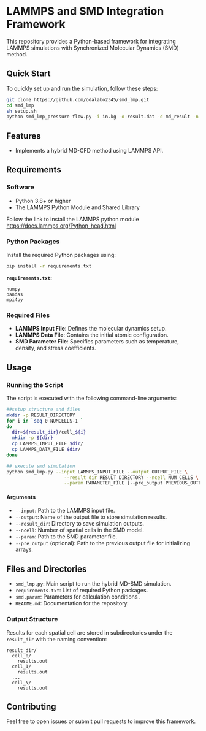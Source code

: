 # LAMMPS and SMD Integration Framework

This repository provides a Python-based framework for integrating LAMMPS simulations with Synchronized Molecular Dynamics (SMD) method. 

## Quick Start

To quickly set up and run the simulation, follow these steps:

```bash
git clone https://github.com/odalabo2345/smd_lmp.git
cd smd_lmp
sh setup.sh
python smd_lmp_pressure-flow.py -i in.kg -o result.dat -d md_result -n 16 -p smd.param
```

## Features
- Implements a hybrid MD-CFD method using LAMMPS API.
  
## Requirements
### Software
- Python 3.8+ or higher
- The LAMMPS Python Module and Shared Library

Follow the link to install the LAMMPS python module
https://docs.lammps.org/Python_head.html

### Python Packages
Install the required Python packages using:

```bash
pip install -r requirements.txt
```

**`requirements.txt`:**
```
numpy
pandas
mpi4py
```

### Required Files
- **LAMMPS Input File**: Defines the molecular dynamics setup.
- **LAMMPS Data File**: Contains the initial atomic configuration.
- **SMD Parameter File**: Specifies parameters such as temperature, density, and stress coefficients.

## Usage
### Running the Script
The script is executed with the following command-line arguments:

```bash
##setup structure and files
mkdir -p RESULT_DIRECTORY
for i in `seq 0 NUMCELLS-1 `
do
  dir=${result_dir}/cell_${i}
  mkdir -p ${dir}
  cp LAMMPS_INPUT_FILE $dir/
  cp LAMMPS_DATA_FILE $dir/
done

## execute smd simulation
python smd_lmp.py --input LAMMPS_INPUT_FILE --output OUTPUT_FILE \
                     --result_dir RESULT_DIRECTORY --ncell NUM_CELLS \
                     --param PARAMETER_FILE [--pre_output PREVIOUS_OUTPUT]
```

#### Arguments
- `--input`: Path to the LAMMPS input file.
- `--output`: Name of the output file to store simulation results.
- `--result_dir`: Directory to save simulation outputs.
- `--ncell`: Number of spatial cells in the SMD model.
- `--param`: Path to the SMD parameter file.
- `--pre_output` (optional): Path to the previous output file for initializing arrays.


## Files and Directories
- `smd_lmp.py`: Main script to run the hybrid MD-SMD simulation.
- `requirements.txt`: List of required Python packages.
- `smd.param`: Parameters for calculation conditions .
- `README.md`: Documentation for the repository.

### Output Structure
Results for each spatial cell are stored in subdirectories under the `result_dir` with the naming convention:
```
result_dir/
  cell_0/
    results.out
  cell_1/
    results.out
  ...
  cell_N/
    results.out
```

## Contributing
Feel free to open issues or submit pull requests to improve this framework.


